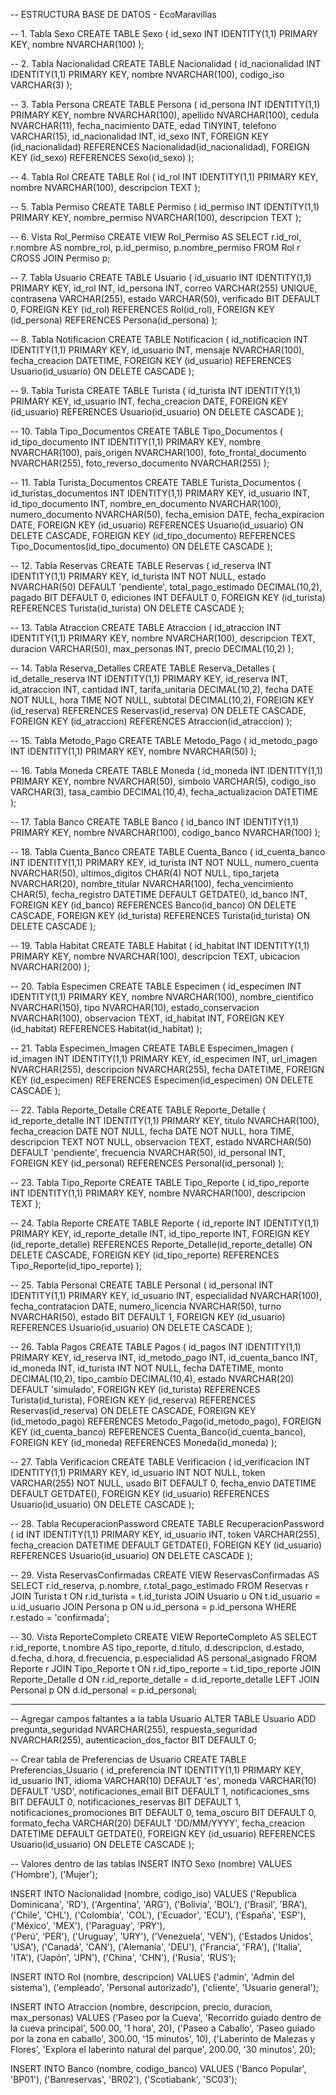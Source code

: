   -- ESTRUCTURA BASE DE DATOS - EcoMaravillas

-- 1. Tabla Sexo
CREATE TABLE Sexo (
    id_sexo INT IDENTITY(1,1) PRIMARY KEY,
    nombre NVARCHAR(100)
);

-- 2. Tabla Nacionalidad
CREATE TABLE Nacionalidad (
    id_nacionalidad INT IDENTITY(1,1) PRIMARY KEY,
    nombre NVARCHAR(100),
    codigo_iso VARCHAR(3)
);

-- 3. Tabla Persona
CREATE TABLE Persona (
    id_persona INT IDENTITY(1,1) PRIMARY KEY,
    nombre NVARCHAR(100),
    apellido NVARCHAR(100),
    cedula NVARCHAR(11),
    fecha_nacimiento DATE,
    edad TINYINT,
    telefono VARCHAR(15),
    id_nacionalidad INT,
    id_sexo INT,
    FOREIGN KEY (id_nacionalidad) REFERENCES Nacionalidad(id_nacionalidad),
    FOREIGN KEY (id_sexo) REFERENCES Sexo(id_sexo)
);

-- 4. Tabla Rol
CREATE TABLE Rol (
    id_rol INT IDENTITY(1,1) PRIMARY KEY,
    nombre NVARCHAR(100),
    descripcion TEXT
);

-- 5. Tabla Permiso
CREATE TABLE Permiso (
    id_permiso INT IDENTITY(1,1) PRIMARY KEY,
    nombre_permiso NVARCHAR(100),
    descripcion TEXT
);

-- 6. Vista Rol_Permiso
CREATE VIEW Rol_Permiso AS
SELECT
    r.id_rol,
    r.nombre AS nombre_rol,
    p.id_permiso,
    p.nombre_permiso
FROM Rol r
CROSS JOIN Permiso p;

-- 7. Tabla Usuario
CREATE TABLE Usuario (
    id_usuario INT IDENTITY(1,1) PRIMARY KEY,
    id_rol INT,
    id_persona INT,
    correo VARCHAR(255) UNIQUE,
    contrasena VARCHAR(255),
    estado VARCHAR(50),
    verificado BIT DEFAULT 0,
    FOREIGN KEY (id_rol) REFERENCES Rol(id_rol),
    FOREIGN KEY (id_persona) REFERENCES Persona(id_persona)
);

-- 8. Tabla Notificacion
CREATE TABLE Notificacion (
    id_notificacion INT IDENTITY(1,1) PRIMARY KEY,
    id_usuario INT,
    mensaje NVARCHAR(100),
    fecha_creacion DATETIME,
    FOREIGN KEY (id_usuario) REFERENCES Usuario(id_usuario) ON DELETE CASCADE
);

-- 9. Tabla Turista
CREATE TABLE Turista (
    id_turista INT IDENTITY(1,1) PRIMARY KEY,
    id_usuario INT,
    fecha_creacion DATE,
    FOREIGN KEY (id_usuario) REFERENCES Usuario(id_usuario) ON DELETE CASCADE
);

-- 10. Tabla Tipo_Documentos
CREATE TABLE Tipo_Documentos (
    id_tipo_documento INT IDENTITY(1,1) PRIMARY KEY,
    nombre NVARCHAR(100),
    pais_origen NVARCHAR(100),
    foto_frontal_documento NVARCHAR(255),
    foto_reverso_documento NVARCHAR(255)
);

-- 11. Tabla Turista_Documentos
CREATE TABLE Turista_Documentos (
    id_turistas_documentos INT IDENTITY(1,1) PRIMARY KEY,
    id_usuario INT,
    id_tipo_documento INT,
    nombre_en_documento NVARCHAR(100),
    numero_documento NVARCHAR(50),
    fecha_emision DATE,
    fecha_expiracion DATE,
    FOREIGN KEY (id_usuario) REFERENCES Usuario(id_usuario) ON DELETE CASCADE,
    FOREIGN KEY (id_tipo_documento) REFERENCES Tipo_Documentos(id_tipo_documento) ON DELETE CASCADE
);

-- 12. Tabla Reservas
CREATE TABLE Reservas (
    id_reserva INT IDENTITY(1,1) PRIMARY KEY,
    id_turista INT NOT NULL,
    estado NVARCHAR(50) DEFAULT 'pendiente',
    total_pago_estimado DECIMAL(10,2),
    pagado BIT DEFAULT 0,
    ediciones INT DEFAULT 0,
    FOREIGN KEY (id_turista) REFERENCES Turista(id_turista) ON DELETE CASCADE
);

-- 13. Tabla Atraccion
CREATE TABLE Atraccion (
    id_atraccion INT IDENTITY(1,1) PRIMARY KEY,
    nombre NVARCHAR(100),
    descripcion TEXT,
    duracion VARCHAR(50),
    max_personas INT,
    precio DECIMAL(10,2)
);

-- 14. Tabla Reserva_Detalles
CREATE TABLE Reserva_Detalles (
    id_detalle_reserva INT IDENTITY(1,1) PRIMARY KEY,
    id_reserva INT,
    id_atraccion INT,
    cantidad INT,
    tarifa_unitaria DECIMAL(10,2),
    fecha DATE NOT NULL,
    hora TIME NOT NULL,
    subtotal DECIMAL(10,2),
    FOREIGN KEY (id_reserva) REFERENCES Reservas(id_reserva) ON DELETE CASCADE,
    FOREIGN KEY (id_atraccion) REFERENCES Atraccion(id_atraccion)
);

-- 15. Tabla Metodo_Pago
CREATE TABLE Metodo_Pago (
    id_metodo_pago INT IDENTITY(1,1) PRIMARY KEY,
    nombre NVARCHAR(50)
);

-- 16. Tabla Moneda
CREATE TABLE Moneda (
    id_moneda INT IDENTITY(1,1) PRIMARY KEY,
    nombre NVARCHAR(50),
    simbolo VARCHAR(5),
    codigo_iso VARCHAR(3),
    tasa_cambio DECIMAL(10,4),
    fecha_actualizacion DATETIME
);

-- 17. Tabla Banco
CREATE TABLE Banco (
    id_banco INT IDENTITY(1,1) PRIMARY KEY,
    nombre NVARCHAR(100),
    codigo_banco NVARCHAR(100)
);

-- 18. Tabla Cuenta_Banco
CREATE TABLE Cuenta_Banco (
    id_cuenta_banco INT IDENTITY(1,1) PRIMARY KEY,
    id_turista INT NOT NULL,
    numero_cuenta NVARCHAR(50),
    ultimos_digitos CHAR(4) NOT NULL,
    tipo_tarjeta NVARCHAR(20),
    nombre_titular NVARCHAR(100),
    fecha_vencimiento CHAR(5),
    fecha_registro DATETIME DEFAULT GETDATE(),
    id_banco INT,
    FOREIGN KEY (id_banco) REFERENCES Banco(id_banco) ON DELETE CASCADE,
    FOREIGN KEY (id_turista) REFERENCES Turista(id_turista) ON DELETE CASCADE
);

-- 19. Tabla Habitat
CREATE TABLE Habitat (
    id_habitat INT IDENTITY(1,1) PRIMARY KEY,
    nombre NVARCHAR(100),
    descripcion TEXT,
    ubicacion NVARCHAR(200)
);

-- 20. Tabla Especimen
CREATE TABLE Especimen (
    id_especimen INT IDENTITY(1,1) PRIMARY KEY,
    nombre NVARCHAR(100),
    nombre_cientifico NVARCHAR(150),
    tipo NVARCHAR(10),
    estado_conservacion NVARCHAR(100),
    observacion TEXT,
    id_habitat INT,
    FOREIGN KEY (id_habitat) REFERENCES Habitat(id_habitat)
);

-- 21. Tabla Especimen_Imagen
CREATE TABLE Especimen_Imagen (
    id_imagen INT IDENTITY(1,1) PRIMARY KEY,
    id_especimen INT,
    url_imagen NVARCHAR(255),
    descripcion NVARCHAR(255),
    fecha DATETIME,
    FOREIGN KEY (id_especimen) REFERENCES Especimen(id_especimen) ON DELETE CASCADE
);

-- 22. Tabla Reporte_Detalle
CREATE TABLE Reporte_Detalle (
    id_reporte_detalle INT IDENTITY(1,1) PRIMARY KEY,
    titulo NVARCHAR(100),
    fecha_creacion DATE NOT NULL,
    fecha DATE NOT NULL,
    hora TIME,
    descripcion TEXT NOT NULL,
    observacion TEXT,
    estado NVARCHAR(50) DEFAULT 'pendiente',
    frecuencia NVARCHAR(50),
    id_personal INT,
    FOREIGN KEY (id_personal) REFERENCES Personal(id_personal)
);

-- 23. Tabla Tipo_Reporte
CREATE TABLE Tipo_Reporte (
    id_tipo_reporte INT IDENTITY(1,1) PRIMARY KEY,
    nombre NVARCHAR(100),
    descripcion TEXT
);

-- 24. Tabla Reporte
CREATE TABLE Reporte (
    id_reporte INT IDENTITY(1,1) PRIMARY KEY,
    id_reporte_detalle INT,
    id_tipo_reporte INT,
    FOREIGN KEY (id_reporte_detalle) REFERENCES Reporte_Detalle(id_reporte_detalle) ON DELETE CASCADE,
    FOREIGN KEY (id_tipo_reporte) REFERENCES Tipo_Reporte(id_tipo_reporte)
);

-- 25. Tabla Personal
CREATE TABLE Personal (
    id_personal INT IDENTITY(1,1) PRIMARY KEY,
    id_usuario INT,
    especialidad NVARCHAR(100),
    fecha_contratacion DATE,
    numero_licencia NVARCHAR(50),
    turno NVARCHAR(50),
    estado BIT DEFAULT 1,
    FOREIGN KEY (id_usuario) REFERENCES Usuario(id_usuario) ON DELETE CASCADE
);

-- 26. Tabla Pagos
CREATE TABLE Pagos (
    id_pagos INT IDENTITY(1,1) PRIMARY KEY,
    id_reserva INT,
    id_metodo_pago INT,
    id_cuenta_banco INT,
    id_moneda INT,
    id_turista INT NOT NULL,
    fecha DATETIME,
    monto DECIMAL(10,2),
    tipo_cambio DECIMAL(10,4),
    estado NVARCHAR(20) DEFAULT 'simulado',
    FOREIGN KEY (id_turista) REFERENCES Turista(id_turista),
    FOREIGN KEY (id_reserva) REFERENCES Reservas(id_reserva) ON DELETE CASCADE,
    FOREIGN KEY (id_metodo_pago) REFERENCES Metodo_Pago(id_metodo_pago),
    FOREIGN KEY (id_cuenta_banco) REFERENCES Cuenta_Banco(id_cuenta_banco),
    FOREIGN KEY (id_moneda) REFERENCES Moneda(id_moneda)
);

-- 27. Tabla Verificacion
CREATE TABLE Verificacion (
    id_verificacion INT IDENTITY(1,1) PRIMARY KEY,
    id_usuario INT NOT NULL,
    token VARCHAR(255) NOT NULL,
    usado BIT DEFAULT 0,
    fecha_envio DATETIME DEFAULT GETDATE(),
    FOREIGN KEY (id_usuario) REFERENCES Usuario(id_usuario) ON DELETE CASCADE
);

-- 28. Tabla RecuperacionPassword
CREATE TABLE RecuperacionPassword (
    id INT IDENTITY(1,1) PRIMARY KEY,
    id_usuario INT,
    token VARCHAR(255),
    fecha_creacion DATETIME DEFAULT GETDATE(),
    FOREIGN KEY (id_usuario) REFERENCES Usuario(id_usuario) ON DELETE CASCADE
);

-- 29. Vista ReservasConfirmadas 
CREATE VIEW ReservasConfirmadas AS
SELECT r.id_reserva, p.nombre, r.total_pago_estimado
FROM Reservas r
JOIN Turista t ON r.id_turista = t.id_turista
JOIN Usuario u ON t.id_usuario = u.id_usuario
JOIN Persona p ON u.id_persona = p.id_persona
WHERE r.estado = 'confirmada';

-- 30. Vista ReporteCompleto 
CREATE VIEW ReporteCompleto AS
SELECT 
    r.id_reporte,
    t.nombre AS tipo_reporte,
    d.titulo,
    d.descripcion,
    d.estado,
    d.fecha,
    d.hora,
    d.frecuencia,
    p.especialidad AS personal_asignado
FROM Reporte r
JOIN Tipo_Reporte t ON r.id_tipo_reporte = t.id_tipo_reporte
JOIN Reporte_Detalle d ON r.id_reporte_detalle = d.id_reporte_detalle
LEFT JOIN Personal p ON d.id_personal = p.id_personal;

-----------------------------------------------------------------------------
-- Agregar campos faltantes a la tabla Usuario
ALTER TABLE Usuario 
ADD pregunta_seguridad NVARCHAR(255),
    respuesta_seguridad NVARCHAR(255),
    autenticacion_dos_factor BIT DEFAULT 0;

-- Crear tabla de Preferencias de Usuario
CREATE TABLE Preferencias_Usuario (
    id_preferencia INT IDENTITY(1,1) PRIMARY KEY,
    id_usuario INT,
    idioma VARCHAR(10) DEFAULT 'es',
    moneda VARCHAR(10) DEFAULT 'USD',
    notificaciones_email BIT DEFAULT 1,
    notificaciones_sms BIT DEFAULT 0,
    notificaciones_reservas BIT DEFAULT 1,
    notificaciones_promociones BIT DEFAULT 0,
    tema_oscuro BIT DEFAULT 0,
    formato_fecha VARCHAR(20) DEFAULT 'DD/MM/YYYY',
    fecha_creacion DATETIME DEFAULT GETDATE(),
    FOREIGN KEY (id_usuario) REFERENCES Usuario(id_usuario) ON DELETE CASCADE
);

-- Valores dentro de las tablas
INSERT INTO Sexo (nombre)
VALUES
('Hombre'),
('Mujer');

INSERT INTO Nacionalidad (nombre, codigo_iso)
VALUES
('Republica Dominicana', 'RD'),
('Argentina', 'ARG'),
('Bolivia', 'BOL'),
('Brasil', 'BRA'),
('Chile', 'CHL'),
('Colombia', 'COL'),
('Ecuador', 'ECU'),
('España', 'ESP'),
('México', 'MEX'),
('Paraguay', 'PRY'),       
('Perú', 'PER'),
('Uruguay', 'URY'),
('Venezuela', 'VEN'),
('Estados Unidos', 'USA'),
('Canadá', 'CAN'),
('Alemania', 'DEU'),
('Francia', 'FRA'),
('Italia', 'ITA'),
('Japón', 'JPN'),
('China', 'CHN'),
('Rusia', 'RUS');

INSERT INTO Rol (nombre, descripcion) VALUES 
('admin', 'Admin del sistema'),
('empleado', 'Personal autorizado'),
('cliente', 'Usuario general');

INSERT INTO Atraccion (nombre, descripcion, precio, duracion, max_personas) VALUES
('Paseo por la Cueva', 'Recorrido guiado dentro de la cueva principal', 500.00, '1 hora', 20),
('Paseo a Caballo', 'Paseo guiado por la zona en caballo', 300.00, '15 minutos', 10),
('Laberinto de Malezas y Flores', 'Explora el laberinto natural del parque', 200.00, '30 minutos', 20);

INSERT INTO Banco (nombre, codigo_banco) VALUES
('Banco Popular', 'BP01'),
('Banreservas', 'BR02'),
('Scotiabank', 'SC03');